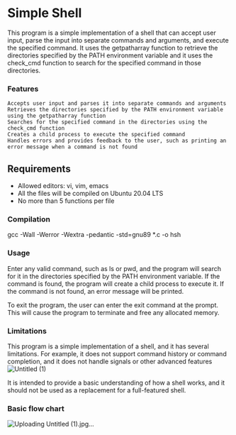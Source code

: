 

#  Simple Shell

This program is a simple implementation of a shell that can accept user input, parse the input into separate commands and arguments, and execute the specified command.
It uses the getpatharray function to retrieve the directories specified by the PATH environment variable and it uses the check_cmd function to search for the specified command in those directories.

###   Features

    Accepts user input and parses it into separate commands and arguments
    Retrieves the directories specified by the PATH environment variable using the getpatharray function
    Searches for the specified command in the directories using the check_cmd function
    Creates a child process to execute the specified command
    Handles errors and provides feedback to the user, such as printing an error message when a command is not found

## Requirements
- Allowed editors: vi, vim, emacs
- All the files will be compiled on Ubuntu 20.04 LTS
- No more than 5 functions per file

### Compilation

gcc -Wall -Werror -Wextra -pedantic -std=gnu89 *.c -o hsh
### Usage

 Enter any valid command, such as ls or pwd, and the program will search for it in the directories specified by the PATH environment variable.
If the command is found, the program will create a child process to execute it. If the command is not found, an error message will be printed.

To exit the program, the user can enter the exit command at the prompt. This will cause the program to terminate and free any allocated memory.

### Limitations

This program is a simple implementation of a shell, and it has several limitations.
For example, it does not support command history or command completion, and it does not handle signals or other advanced features![Untitled (1)](https://user-images.githubusercontent.com/113919575/206880125-208ce7fa-ebd9-4b2f-9fe6-0fac86e45fa6.jpg)

It is intended to provide a basic understanding of how a shell works, and it should not be used as a replacement for a full-featured shell.
### Basic flow chart


![Uploading Untitled (1).jpg…]()
